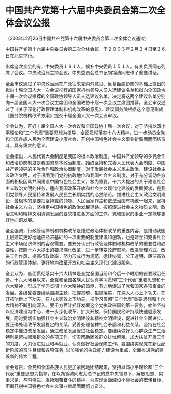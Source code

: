 # 中国共产党第十六届中央委员会第二次全体会议公报

（2003年2月26日中国共产党第十六届中央委员会第二次全体会议通过）

中国共产党第十六届中央委员会第二次全体会议，于２００３年２月２４日至２６日在北京举行。

出席这次全会的有，中央委员１９１人，候补中央委员１５１人。有关负责同志列席了会议。中央政治局主持会议。中央委员会总书记胡锦涛同志作了重要讲话。

全会审议通过了中央政治局在广泛征求党内外意见、反复酝酿协商的基础上提出的拟向十届全国人大一次会议推荐的国家机构领导人员人选建议名单和拟向全国政协十届一次会议推荐的全国政协领导人员人选建议名单，决定将这两个建议名单分别向十届全国人大一次会议主席团和全国政协十届一次会议主席团推荐。全会审议通过了《关于深化行政管理体制和机构改革的意见》，建议国务院根据这个意见形成《国务院机构改革方案》提交十届全国人大一次会议审议。

全会认为，开好十届全国人大一次会议和全国政协十届一次会议，对于坚持以邓小平理论和“三个代表”重要思想为指导，全面贯彻落实十六大精神，进一步动员全党和全国各族人民为全面建设小康社会、开创中国特色社会主义事业新局面而团结奋斗，具有重大的意义。

全会指出，人民代表大会制度是我国的根本政治制度，中国共产党领导的多党合作和政治协商制度是我国的基本政治制度。始终坚持和完善人民代表大会制度、中国共产党领导的多党合作和政治协商制度，对于发展社会主义民主政治、建设社会主义政治文明，对于巩固我们党的执政地位和我国社会主义制度，对于充分调动各方面的积极因素共同建设中国特色社会主义，极为重要。十六大提出的关于建设社会主义政治文明的任务，适应我国改革开放和社会主义现代化建设的发展要求，是我们党领导人民坚持和发展人民民主长期实践的必然结论。推进社会主义政治文明建设，最根本的是要把坚持党的领导、人民当家作主和依法治国有机统一起来，坚持社会主义方向，坚持走中国特色的政治发展道路。按照促进社会主义物质文明、政治文明和精神文明协调发展的要求推进各方面的工作，党和国家的事业一定能够更好地向前发展。

全会强调，行政管理体制和机构改革是推进政治体制改革的重要内容，是推动我国上层建筑更好地适应经济基础的一项重要的制度建设和创新，也是建立和完善社会主义市场经济体制的客观需要。要充分认识行政管理体制和机构改革的重要性和必要性，按照十六大提出的要求深化改革，进一步转变政府职能，改进管理方式，改进工作作风，提高行政效率，努力形成行为规范、运转协调、公正透明、廉洁高效的行政管理体制，更好地为改革开放和社会主义现代化建设服务。

全会认为，全面贯彻落实十六大精神是全党全国当前和今后一个时期的首要政治任务。十六大闭幕以来，全党和全国各族人民认真学习贯彻“三个代表”重要思想和十六大精神，形成了学习贯彻十六大精神的热潮，有力地促进了党和国家各项事业的发展。各级党委要继续围绕主题、把握灵魂、狠抓落实，在深入人心上下功夫，在开拓创新上下功夫，在力求实效上下功夫，把学习贯彻“三个代表”重要思想和十六大精神不断引向深入。要千方百计抓好发展这个党执政兴国的第一要务，始终坚持以经济建设为中心，进一步深化改革、扩大开放，保持国民经济持续快速健康发展，同时要切实加强社会主义政治文明建设和精神文明建设，促进社会全面进步。要正确处理改革发展稳定的关系，妥善处理各种社会矛盾和利益关系，坚持在社会稳定中推进改革发展，通过改革发展促进社会稳定。要继续做好关心群众生产生活特别是帮扶困难群众的各项工作，切实帮助困难群众排忧解难，加大扶贫开发工作的力度，大力促进就业和再就业，认真做好社会保障工作。要围绕实现党在新世纪新阶段的奋斗目标和各项任务, 以加强党的执政能力建设为重点，全面推进党的建设新的伟大工程。

全会号召，全党和全国各族人民更加紧密地团结起来，坚持以邓小平理论和“三个代表”重要思想为指导，在以胡锦涛同志为总书记的党中央领导下，解放思想、实事求是、与时俱进，发扬艰苦奋斗的精神，为实现全面建设小康社会的宏伟目标、不断开创中国特色社会主义事业新局面而努力奋斗。